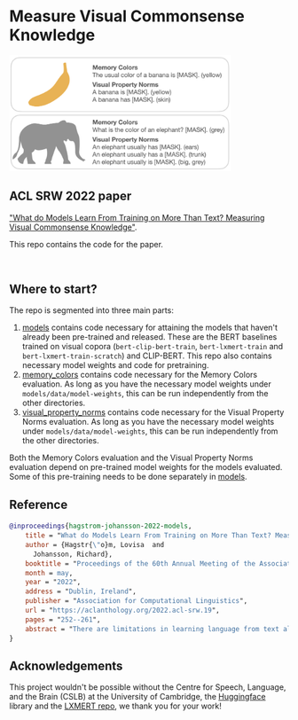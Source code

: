 # Measure Visual Commonsense Knowledge

<img src="images/overview.png" width="400"/>

## ACL SRW 2022 paper

["What do Models Learn From Training on More Than Text? Measuring Visual Commonsense Knowledge"](https://aclanthology.org/2022.acl-srw.19.pdf). 

This repo contains the code for the paper.

&nbsp;

## Where to start?

The repo is segmented into three main parts:

1. [models](models) contains code necessary for attaining the models that haven't already been pre-trained and released. These are the BERT baselines trained on visual copora (`bert-clip-bert-train`, `bert-lxmert-train` and `bert-lxmert-train-scratch`) and CLIP-BERT. This repo also contains necessary model weights and code for pretraining.
2. [memory_colors](memory_colors) contains code necessary for the Memory Colors evaluation. As long as you have the necessary model weights under `models/data/model-weights`, this can be run independently from the other directories.
3. [visual_property_norms](visual_property_norms) contains code necessary for the Visual Property Norms evaluation. As long as you have the necessary model weights under `models/data/model-weights`, this can be run independently from the other directories.

Both the Memory Colors evaluation and the Visual Property Norms evaluation depend on pre-trained model weights for the models evaluated. Some of this pre-training needs to be done separately in [models](models).

## Reference

```bibtex
@inproceedings{hagstrom-johansson-2022-models,
    title = "What do Models Learn From Training on More Than Text? Measuring Visual Commonsense Knowledge",
    author = {Hagstr{\"o}m, Lovisa  and
      Johansson, Richard},
    booktitle = "Proceedings of the 60th Annual Meeting of the Association for Computational Linguistics: Student Research Workshop",
    month = may,
    year = "2022",
    address = "Dublin, Ireland",
    publisher = "Association for Computational Linguistics",
    url = "https://aclanthology.org/2022.acl-srw.19",
    pages = "252--261",
    abstract = "There are limitations in learning language from text alone. Therefore, recent focus has been on developing multimodal models. However, few benchmarks exist that can measure what language models learn about language from multimodal training. We hypothesize that training on a visual modality should improve on the visual commonsense knowledge in language models. Therefore, we introduce two evaluation tasks for measuring visual commonsense knowledge in language models (code publicly available at: github.com/lovhag/measure-visual-commonsense-knowledge) and use them to evaluate different multimodal models and unimodal baselines. Primarily, we find that the visual commonsense knowledge is not significantly different between the multimodal models and unimodal baseline models trained on visual text data.",
}
```

## Acknowledgements
This project wouldn't be possible without the Centre for Speech, Language, and the Brain (CSLB) at the University of Cambridge, the [Huggingface](https://huggingface.co/) library and the [LXMERT repo](https://github.com/airsplay/lxmert), we thank you for your work!
